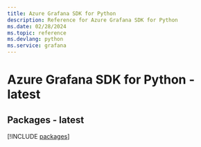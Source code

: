 ```yaml
---
title: Azure Grafana SDK for Python
description: Reference for Azure Grafana SDK for Python
ms.date: 02/28/2024
ms.topic: reference
ms.devlang: python
ms.service: grafana
---
```

# Azure Grafana SDK for Python - latest
## Packages - latest
[!INCLUDE [packages](grafana-index.md)]